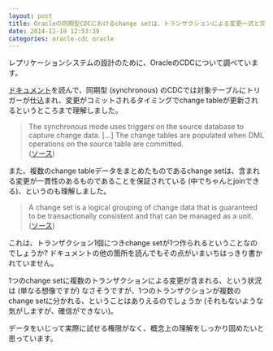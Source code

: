 ```yaml
---
layout: post
title: Oracleの同期型CDCにおけるchange setは、トランザクションによる変更一式と完全に一対一対応するのですか?
date: 2014-12-19 12:53:29
categories: oracle-cdc oracle
---
```

<!-- {% raw %} -->
<p>レプリケーションシステムの設計のために、OracleのCDCについて調べています。</p>

<p><a href="http://docs.oracle.com/cd/B28359_01/server.111/b28313/cdc.htm#i1025452" rel="nofollow">ドキュメント</a>を読んで、同期型 (synchronous) のCDCでは対象テーブルにトリガーが仕込まれ、変更がコミットされるタイミングでchange tableが更新されるというところまで理解しました。</p>

<blockquote>
  <p>The synchronous mode uses triggers on the source database to capture change data.  [...] The change tables are populated when DML operations on the source table are committed.<br>
  (<a href="http://docs.oracle.com/cd/B28359_01/server.111/b28313/cdc.htm#i1025452" rel="nofollow">ソース</a>)</p>
</blockquote>

<p>また、複数のchange tableデータをまとめたものであるchange setは、含まれる変更が一貫性のあるものであることを保証されている (中でちゃんとjoinできる)、というのも理解しました。</p>

<blockquote>
  <p>A change set is a logical grouping of change data that is guaranteed to be transactionally consistent and that can be managed as a unit.<br>
  (<a href="http://docs.oracle.com/cd/B28359_01/server.111/b28313/cdc.htm#i1025453" rel="nofollow">ソース</a>)</p>
</blockquote>

<p>これは、トランザクション1個につきchange setが1つ作られるということなのでしょうか? ドキュメントの他の箇所を読んでもその点がいまいちはっきり書かれていません。</p>

<p>1つのchange setに複数のトランザクションによる変更が含まれる、という状況は (単なる想像ですが) なさそうですが、1つのトランザクションが複数のchange setに分かれる、ということはありえるのでしょうか (それもないような気がしますが、確信ができない)。</p>

<p>データをいじって実際に試せる権限がなく、概念上の理解をしっかり固めたいと思っています。</p>
<!-- {% endraw %} -->
